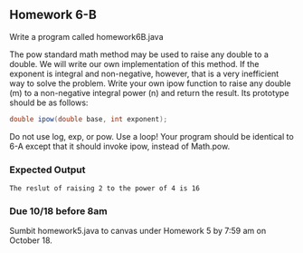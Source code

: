 ## Homework 6-B

Write a program called homework6B.java

The pow standard math method may be used to raise any double to a double. We will write our own 
implementation of this method. If the exponent is integral and non-negative, however, that is a very inefficient way to solve the
problem. Write your own ipow function to raise any double (m) to a non-negative integral power (n) and
return the result. Its prototype should be as follows:

```java
double ipow(double base, int exponent);
```

Do not use log, exp, or pow. Use a loop!
Your program should be identical to 6-A except that it should invoke ipow, instead of Math.pow.
 

### Expected Output

```console
The reslut of raising 2 to the power of 4 is 16
```
 
 

### Due 10/18 before 8am

Sumbit homework5.java to canvas under Homework 5 by 7:59 am on October 18.


